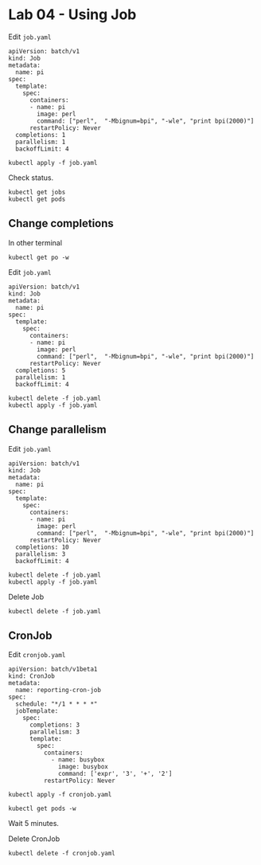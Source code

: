 # Lab 04 - Using Job

Edit `job.yaml`

```
apiVersion: batch/v1
kind: Job
metadata:
  name: pi
spec:
  template:
    spec:
      containers:
      - name: pi
        image: perl
        command: ["perl",  "-Mbignum=bpi", "-wle", "print bpi(2000)"]
      restartPolicy: Never
  completions: 1
  parallelism: 1
  backoffLimit: 4
```

```
kubectl apply -f job.yaml
```

Check status.

```
kubectl get jobs
kubectl get pods
```

## Change completions

In other terminal

```
kubectl get po -w
```

Edit `job.yaml`

```
apiVersion: batch/v1
kind: Job
metadata:
  name: pi
spec:
  template:
    spec:
      containers:
      - name: pi
        image: perl
        command: ["perl",  "-Mbignum=bpi", "-wle", "print bpi(2000)"]
      restartPolicy: Never
  completions: 5
  parallelism: 1
  backoffLimit: 4
```

```
kubectl delete -f job.yaml
kubectl apply -f job.yaml
```

## Change parallelism

Edit `job.yaml`

```
apiVersion: batch/v1
kind: Job
metadata:
  name: pi
spec:
  template:
    spec:
      containers:
      - name: pi
        image: perl
        command: ["perl",  "-Mbignum=bpi", "-wle", "print bpi(2000)"]
      restartPolicy: Never
  completions: 10
  parallelism: 3
  backoffLimit: 4
```

```
kubectl delete -f job.yaml
kubectl apply -f job.yaml
```

Delete Job

```
kubectl delete -f job.yaml
```

## CronJob

Edit `cronjob.yaml`

```
apiVersion: batch/v1beta1
kind: CronJob
metadata:
  name: reporting-cron-job
spec:
  schedule: "*/1 * * * *"
  jobTemplate:
    spec:
      completions: 3
      parallelism: 3
      template:
        spec:
          containers:
            - name: busybox
              image: busybox
              command: ['expr', '3', '+', '2']
          restartPolicy: Never
```

```
kubectl apply -f cronjob.yaml
```

```
kubectl get pods -w
```

Wait 5 minutes.

Delete CronJob

```
kubectl delete -f cronjob.yaml
```
